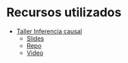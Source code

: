 
# Recursos utilizados

+ [Taller Inferencia causal](https://joscani.github.io/taller-inferencia-causal-2024/)
   + [Slides](https://joscani.github.io/taller-inferencia-causal-2024/Indice_slides.html)
   + [Repo](https://github.com/joscani/taller-inferencia-causal-2024)
   + [Video](https://www.youtube.com/watch?v=uUu4jN7oG_Y)